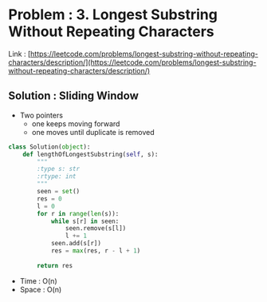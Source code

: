 # Problem : 3. Longest Substring Without Repeating Characters
Link : [https://leetcode.com/problems/longest-substring-without-repeating-characters/description/](https://leetcode.com/problems/longest-substring-without-repeating-characters/description/)

## Solution : Sliding Window
- Two pointers
  - one keeps moving forward
  - one moves until duplicate is removed
```python
class Solution(object):
    def lengthOfLongestSubstring(self, s):
        """
        :type s: str
        :rtype: int
        """
        seen = set()
        res = 0
        l = 0
        for r in range(len(s)):
            while s[r] in seen:
                seen.remove(s[l])
                l += 1
            seen.add(s[r])
            res = max(res, r - l + 1)
        
        return res
```
- Time : O(n)
- Space : O(n)
